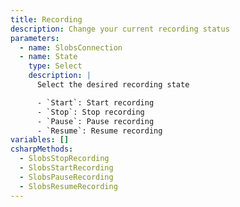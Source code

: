 ```yaml
---
title: Recording
description: Change your current recording status
parameters:
  - name: SlobsConnection
  - name: State
    type: Select
    description: |
      Select the desired recording state

      - `Start`: Start recording
      - `Stop`: Stop recording
      - `Pause`: Pause recording
      - `Resume`: Resume recording
variables: []
csharpMethods:
  - SlobsStopRecording
  - SlobsStartRecording
  - SlobsPauseRecording
  - SlobsResumeRecording
---
```

